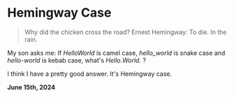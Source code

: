 # Hemingway Case

> Why did the chicken cross the road?
> Ernest Hemingway: To die. In the rain.

My son asks me: If *HelloWorld* is camel case, *hello_world* is snake case and *hello-world* is kebab case, what's *Hello.World.* ?

I think I have a pretty good answer. It's Hemingway case.

**June 15th, 2024**
